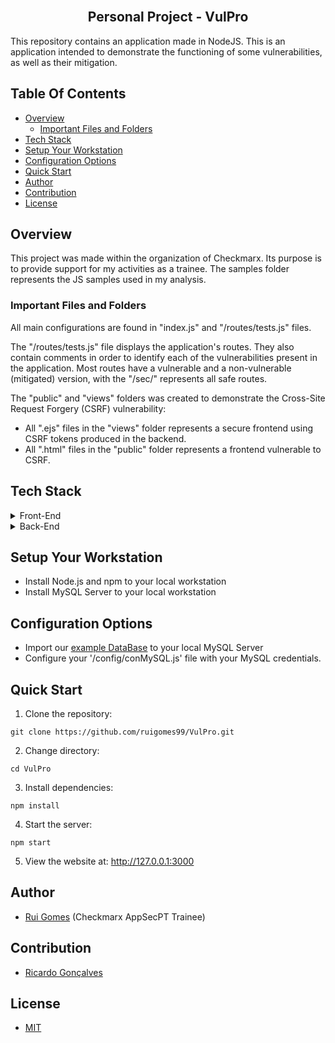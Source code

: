 <br>
<h2 align="center">Personal Project - VulPro</h2>

This repository contains an application made in NodeJS. This is an application intended to demonstrate the functioning of some vulnerabilities, as well as their mitigation.
<br>

## Table Of Contents
- [Overview](#overview)
  - [Important Files and Folders](#filesFolders)
- [Tech Stack](#tech)
- [Setup Your Workstation](#setup)
- [Configuration Options](#config)
- [Quick Start](#qstart)
- [Author](#authors)
- [Contribution](#contribution)
- [License](#license)

## Overview <a name = "overview"></a>
This project was made within the organization of Checkmarx. Its purpose is to provide support for my activities as a trainee.
The samples folder represents the JS samples used in my analysis.

### Important Files and Folders <a name = "filesFolders"></a>
All main configurations are found in "index.js" and "/routes/tests.js" files.

The "/routes/tests.js" file displays the application's routes. They also contain comments in order to identify each of the vulnerabilities present in the application. Most routes have a vulnerable and a non-vulnerable (mitigated) version, with the "/sec/" represents all safe routes.

The "public" and "views" folders was created to demonstrate the Cross-Site Request Forgery (CSRF) vulnerability:
- All ".ejs" files in the "views" folder represents a secure frontend using CSRF tokens produced in the backend.
- All ".html" files in the "public" folder represents a frontend vulnerable to CSRF.

## Tech Stack <a name = "tech"></a>
<details>
           <summary>Front-End</summary>
           <ul>
                <li>HTML5</li>
                <li>EJS</li>
                <li>JavaScript</li>
                <li>Fetch for API calls</li>
            </ul> 
</details>
<details>
           <summary>Back-End</summary>
           <ul>
                <li>NodeJs</li>
                <li>REST API</li>
                <li>Model-View-Controller</li>
                <li>MySQL</li>
            </ul> 
</details>

## Setup Your Workstation <a name = "setup"></a>
- Install Node.js and npm to your local workstation
- Install MySQL Server to your local workstation

## Configuration Options <a name = "config"></a>
- Import our [example DataBase](https://github.com/ruigomes99/VulPro/blob/main/config/MySQLDump.sql) to your local MySQL Server
- Configure your '/config/conMySQL.js' file with your MySQL credentials.

## Quick Start <a name = "qstart"></a>
1. Clone the repository:
```shell
git clone https://github.com/ruigomes99/VulPro.git
```
2. Change directory:
```shell
cd VulPro
```
3. Install dependencies:
```shell
npm install
```
4. Start the server:
```shell
npm start
```
5. View the website at: http://127.0.0.1:3000

## Author <a name = "author"></a>
 - [Rui Gomes](https://github.com/ruigomes99) (Checkmarx AppSecPT Trainee)

## Contribution <a name = "contribution"></a>
 - [Ricardo Gonçalves](mailto:ricardo.goncalves@checkmarx.com)

## License <a name = "license"></a>
- [MIT](https://choosealicense.com/licenses/mit/)